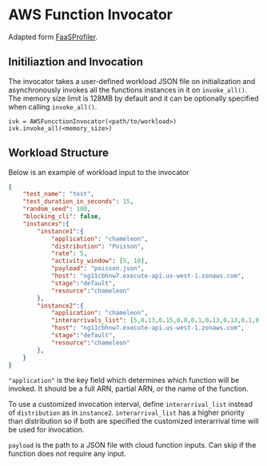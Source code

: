 # AWS Function Invocator
Adapted form [FaaSProfiler](https://github.com/PrincetonUniversity/faas-profiler).
## Initiliaztion and Invocation
The invocator takes a user-defined workload JSON file on initialization and asynchronously invokes all the functions instances in it on `invoke_all()`. The memory size limit is 128MB by default and it can be optionally specified when calling `invoke_all()`.
```
ivk = AWSFuncctionInvocator(<path/to/workload>)
ivk.invoke_all(<memory_size>)
```

## Workload Structure
Below is an example of workload input to the invocator
``` json
{                                                          
    "test_name": "test",
    "test_duration_in_seconds": 15,
    "random_seed": 100,
    "blocking_cli": false,
    "instances":{
        "instance1":{
            "application": "chameleon",
            "distribution": "Poisson",
            "rate": 5,
            "activity_window": [5, 10],
            "payload": "poisson.json",
            "host": "ng11cbhnw7.execute-api.us-west-1.zonaws.com",
            "stage":"default",
            "resource":"chameleon"
        },
        "instance2":{
            "application": "chameleon",
            "interarrivals_list": [5,0.13,0.15,0.8,0.1,0.13,0.13,0.1,0.4],
            "host": "ng11cbhnw7.execute-api.us-west-1.zonaws.com",
            "stage":"default",
            "resource":"chameleon"
        },
    }
}
```

`"application"` is the key field which determines which function will be invoked. It should be a full ARN, partial ARN, or the name of the function.

To use a customized invocation interval, define `interarrival_list` instead of `distribution` as in `instance2`. `interarrival_list` has a higher priority than distribution so if both are specified the customized interarrival time will be used for invocation.

`payload` is the path to a JSON file with cloud function inputs. Can skip if the function does not require any input.

